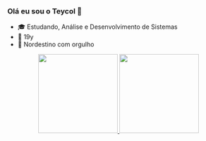 ### Olá eu sou o Teycol 👋

- 🎓 Estudando, Análise e Desenvolvimento de Sistemas
- 📅 19y
- 🌵 Nordestino com orgulho

<div align="center">
  <a href="https://github.com/Teycol">
  <img height="180em" src="https://github-readme-stats.vercel.app/api?username=Teycol&show_icons=true&theme=highcontrast&include_all_commits=true&count_private=true"/>
  <img height="180em" src="https://github-readme-stats.vercel.app/api/top-langs/?username=Teycol&layout=compact&langs_count=7&theme=highcontrast"/>
</div>
